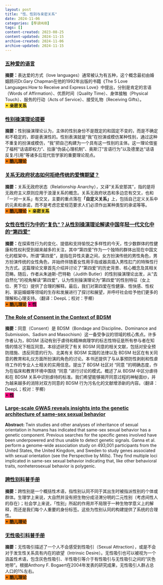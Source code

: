```yaml
---
layout: post
title: "性、性别与亲密关系"
date: 2024-11-06
categories: [荐读HUB]
tags: []
content-created: 2023-08-25
content-updated: 2024-11-15
archive-created: 2024-11-06
archive-updated: 2024-11-15
---
```


<div class="hub-post">
<div class="hub-post-title">
<h3><a href="{{site.baseurl}}/2024/11/15/%E4%BA%94%E7%A7%8D%E7%88%B1%E7%9A%84%E8%AF%AD%E8%A8%80/">五种爱的语言</a></h3>
</div>
<div class="hub-post-content">
<b>摘要：</b>表达爱的方式（love languages）通常被认为有五种，这个概念最初由婚姻顾问Dr.Gary Chapman在他的1992年出版的书籍《The 5 Love Languages:How to Receive and Express Love》中提出，分别是肯定的言语（Words of Affirmation）、优质时间（Quality Time）、身体接触（Physical Touch）、服务的行动（Acts of Service）、接受礼物（Receiving Gifts）。
<div class="hub-post-tags">
<span style="background: #ffdd33"><b>⚬ 亲密关系</b></span>
</div>
</div>
</div>

<div class="hub-post">
<div class="hub-post-title">
<h3><a href="{{site.baseurl}}/2024/11/26/性别操演理论提要/">性别操演理论提要</a></h3>
</div>
<div class="hub-post-content">
<b>摘要：</b>性别操演理论认为，主体的性别身份不是既定的和固定不变的，而是不确定和不稳定的，即是表演性的。性别表演就是“我”在扮演或模仿某种性别，通过这种不重复的扮演或模仿，“我”把自己构建为一个具有这一性别的主体。这一理论借鉴了福柯“话语即权力”、拉康“伪装心理机制”、奥斯汀“言语行为”以及德里达“话语反复/引用”等诸多后现代哲学家的重要理论观点。
<div class="hub-post-tags">
<span style="background: #ee7700"><b>⚬ 酷儿理论</b></span>
</div>
</div>
</div>

<div class="hub-post">
<div class="hub-post-title">
<h3><a href="https://mp.weixin.qq.com/s/Ttim0D6oYMZ86OqWuitgsg">关系无政府状态如何拒绝传统的爱情期望？</a></h3>
</div>
<div class="hub-post-content">
<b>摘要：</b>关系无政府状态（Relationship Anarchy），又译“关系安那其”，指的是将无政府主义原则应用于浪漫关系的概念。关系无政府状态和多边恋有交叉，也和「一对一关系」有交叉，主要的重点落在<b>「自定义关系」</b>上，包括自己定义关系中的元素和承诺，而不是考虑恋爱规范要求人们必须作出某种类型的承诺等等。
<div class="hub-post-tags">
<span style="background: #ee7700"><b>⚬ 酷儿理论</b></span> <span style="background: #ffdd33"><b>⚬ 亲密关系</b></span>
</div>
</div>
</div>

<div class="hub-post">
<div class="hub-post-title">
<h3><a href="{{site.baseurl}}/assets/static/papers/3-Women s Revenge in Sexual Behavior  An Interpretation About  The Fourth Love  in Chinese Youth Culture From the Perspective of Gender Performativity.pdf">女性在性行为中的“复仇”？从性别操演理论解读中国年轻一代文化中的“第四爱”</a></h3>
</div>
<div class="hub-post-content">
<b>摘要：</b>在探索性行为的变化、提倡和支持愉悦之多样性的今天，性少数群体的性健康和性权利受到越来越多的关注，其中“第四爱”作为一个独特的群体出现在中国文化的框架中。所谓“第四爱”，是指在异性夫妻之间，女方扮演传统的男性角色，男方扮演传统的女性角色，并始终伴随着女性用手指或器具插入男性肛门的特殊性行为方式。这篇理论文章首先介绍并讨论了“第四爱”的历史背景、核心概念及其相关范畴。随后，作者从朱迪斯-巴特勒（Judith Butler）的性别操演理论出发，从“去自然化”的视角解读“第四爱”，认为性别操演理论为“第四爱”的性别特征（女上位、男下位）提供了合理的解释。最后，我们对第四爱在性健康、性快感、性权利、家庭婚姻等领域的生存和发展进行了探讨和展望，并呼吁社会给予他们更多的理解和心理支持。（翻译：DeepL；校对：芋椰）
<div class="hub-post-tags">
<span style="background: #ee7700"><b>⚬ 酷儿理论</b></span>
<span style="background: #ee0077"><b>⚬ 性</b></span>
</div>
</div>
</div>

<div class="hub-post">
<div class="hub-post-title">
<h3><a href="{{site.baseurl}}/assets/static/papers/5-Dunkley-Brotto-Sexual-Abuse.pdf">The Role of Consent in the Context of BDSM</a></h3>
</div>
<div class="hub-post-content">
<b>摘要：</b>同意（Consent）是 BDSM（Bondage and Discipline、Dominance and Submission、Sadism and Masochism）这一备受争议的领域的核心焦点。许多作者认为，BDSM 活动有别于虐待和精神病理学的标志性特征是所有参与者在知情的情况下相互同意。本综述研究了有关 BDSM 同意的相关文献，包括对安全预防措施、违反同意的行为、北美有关 BDSM 实践的法律以及 BDSM 社区在有关同意的教育和礼仪方面所扮演的角色的讨论。本书还提供了与从事预防性剥削和性虐待工作的专业人士相关的实用信息。提出了 BDSM 社区对 “同意 ”的明确态度，作为在临床和教育环境中围绕 “同意 ”进行讨论的模式。概述了从 BDSM 中区分虐待和在 BDSM 关系中识别虐待的标准。我们希望能够揭开同意过程的神秘面纱，并为越来越多的消除对双方同意的 BDSM 行为污名化的文献增添新的内容。（翻译：DeepL；校对：芋椰）
<div class="hub-post-tags">
<span style="background: #ee0077"><b>⚬ 性</b></span>
</div>
</div>
</div>

<div class="hub-post">
<div class="hub-post-title">
<h3><a href="{{site.baseurl}}/assets/static/papers/2-science.aat7693.pdf">Large-scale GWAS reveals insights into the genetic architecture of same-sex sexual behavior</a></h3>
</div>
<div class="hub-post-content">
<b>Abstract: </b>Twin studies and other analyses of inheritance of sexual orientation in humans has indicated that same-sex sexual behavior has a genetic component. Previous searches for the specific genes involved have been underpowered and thus unable to detect genetic signals. Ganna et al. perform a genome-wide association study on 493,001 participants from the United States, the United Kingdom, and Sweden to study genes associated with sexual orientation (see the Perspective by Mills). They find multiple loci implicated in same-sex sexual behavior indicating that, like other behavioral traits, nonheterosexual behavior is polygenic.
</div>
</div>

<div class="hub-post">
<div class="hub-post-title-special pride-trans">
<h3><a href="https://d.xiumi.us/board/v5/43CGL/538847323">跨性别科普手册</a></h3>
</div>
<div class="hub-post-content">
<b>摘要：</b>跨性别是一个概括性术语，指性别认同不同于其出生时被指派性别的个体或群体。生理学上来说，大自然并没有把生物分成泾渭分明的二元性别（考虑间性人的存在）；社会学上来说，「性别」所起的作用并不局限于一种生物学意义上的解释，而还是我们每个人重要的身份标签。这些为性别认同的构建提供了系统的合理性。
<div class="hub-post-tags">
<span style="background: #ee7700"><b>⚬ 酷儿理论</b></span>
</div>
</div>
</div>

<div class="hub-post">
<div class="hub-post-title-special pride-ace">
<h3><a href="https://r.xiumi.us/board/v5/43CGL/474168014">无性吸引科普手册</a></h3>
</div>
<div class="hub-post-content">
<b>摘要：</b>无性吸引描述了一个人不会感受到性吸引（Sexual Attraction），或是不会对于发生性关系具有内在的欲望（Intrinsic Desire）。无性吸引也可以被视为一个涵盖性术语，包含灰色性吸引、半性吸引等介于有性吸引与无性吸引之间的“灰色地带”。根据Anthony F. Bogaert在2004年发表的研究成果，无性吸引人群占总人口的1%左右。
<div class="hub-post-tags">
<span style="background: #ee7700"><b>⚬ 酷儿理论</b></span>
</div>
</div>
</div>
